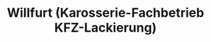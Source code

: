 ---
title: "Willfurt (Karosserie-Fachbetrieb KFZ-Lackierung)"
url: /bad-fischau-brunn/willfurt-karosserie-fachbetrieb-kfz-lackierung/
shop: Autowerkstatt
---